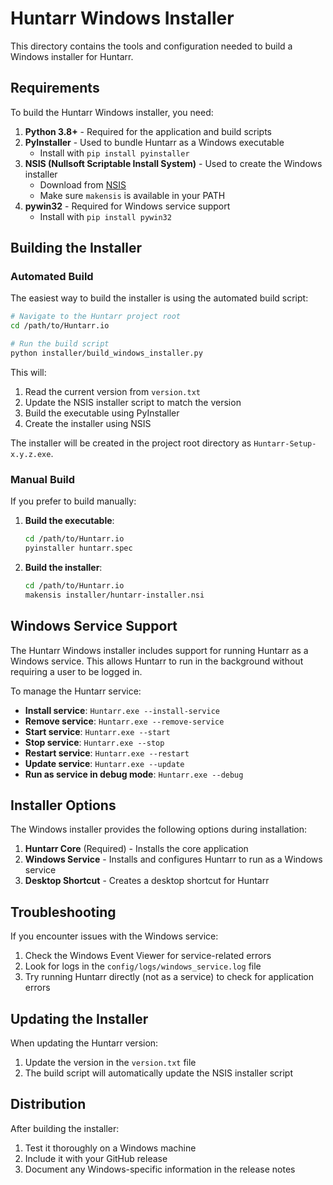 # Huntarr Windows Installer

This directory contains the tools and configuration needed to build a Windows installer for Huntarr.

## Requirements

To build the Huntarr Windows installer, you need:

1. **Python 3.8+** - Required for the application and build scripts
2. **PyInstaller** - Used to bundle Huntarr as a Windows executable
   - Install with `pip install pyinstaller`
3. **NSIS (Nullsoft Scriptable Install System)** - Used to create the Windows installer
   - Download from [NSIS](https://nsis.sourceforge.io/Download)
   - Make sure `makensis` is available in your PATH
4. **pywin32** - Required for Windows service support
   - Install with `pip install pywin32`

## Building the Installer

### Automated Build

The easiest way to build the installer is using the automated build script:

```bash
# Navigate to the Huntarr project root
cd /path/to/Huntarr.io

# Run the build script
python installer/build_windows_installer.py
```

This will:
1. Read the current version from `version.txt`
2. Update the NSIS installer script to match the version
3. Build the executable using PyInstaller
4. Create the installer using NSIS

The installer will be created in the project root directory as `Huntarr-Setup-x.y.z.exe`.

### Manual Build

If you prefer to build manually:

1. **Build the executable**:
   ```bash
   cd /path/to/Huntarr.io
   pyinstaller huntarr.spec
   ```

2. **Build the installer**:
   ```bash
   cd /path/to/Huntarr.io
   makensis installer/huntarr-installer.nsi
   ```

## Windows Service Support

The Huntarr Windows installer includes support for running Huntarr as a Windows service. This allows Huntarr to run in the background without requiring a user to be logged in.

To manage the Huntarr service:

- **Install service**: `Huntarr.exe --install-service`
- **Remove service**: `Huntarr.exe --remove-service`
- **Start service**: `Huntarr.exe --start`
- **Stop service**: `Huntarr.exe --stop`
- **Restart service**: `Huntarr.exe --restart`
- **Update service**: `Huntarr.exe --update`
- **Run as service in debug mode**: `Huntarr.exe --debug`

## Installer Options

The Windows installer provides the following options during installation:

1. **Huntarr Core** (Required) - Installs the core application
2. **Windows Service** - Installs and configures Huntarr to run as a Windows service
3. **Desktop Shortcut** - Creates a desktop shortcut for Huntarr

## Troubleshooting

If you encounter issues with the Windows service:

1. Check the Windows Event Viewer for service-related errors
2. Look for logs in the `config/logs/windows_service.log` file
3. Try running Huntarr directly (not as a service) to check for application errors

## Updating the Installer

When updating the Huntarr version:

1. Update the version in the `version.txt` file
2. The build script will automatically update the NSIS installer script

## Distribution

After building the installer:

1. Test it thoroughly on a Windows machine
2. Include it with your GitHub release
3. Document any Windows-specific information in the release notes
